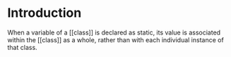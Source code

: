 
# Introduction 
When a variable of a [[class]] is declared as static, its value is associated within the [[class]] as a whole, rather than with each individual instance of that class.